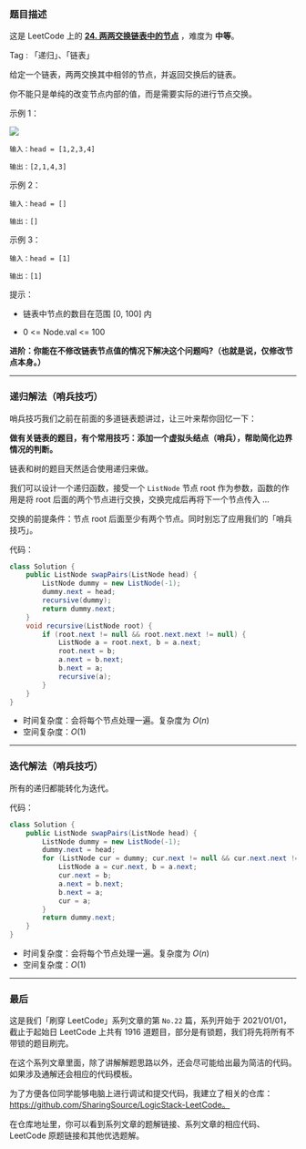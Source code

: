 ### 题目描述

这是 LeetCode 上的 **[24. 两两交换链表中的节点](https://leetcode-cn.com/problems/swap-nodes-in-pairs/solution/shua-chuan-lc-di-gui-die-dai-jie-fa-shao-70t3/)** ，难度为 **中等**。

Tag : 「递归」、「链表」



给定一个链表，两两交换其中相邻的节点，并返回交换后的链表。

你不能只是单纯的改变节点内部的值，而是需要实际的进行节点交换。

示例 1：

![](https://assets.leetcode.com/uploads/2020/10/03/swap_ex1.jpg)

```
输入：head = [1,2,3,4]

输出：[2,1,4,3]
```
示例 2：
```
输入：head = []

输出：[]
```
示例 3：
```
输入：head = [1]

输出：[1]
```

提示：
* 链表中节点的数目在范围 [0, 100] 内

* 0 <= Node.val <= 100

  

**进阶：你能在不修改链表节点值的情况下解决这个问题吗?（也就是说，仅修改节点本身。）**


---

### 递归解法（哨兵技巧）

哨兵技巧我们之前在前面的多道链表题讲过，让三叶来帮你回忆一下：

**做有关链表的题目，有个常用技巧：添加一个虚拟头结点（哨兵），帮助简化边界情况的判断。**

链表和树的题目天然适合使用递归来做。

我们可以设计一个递归函数，接受一个 `ListNode` 节点 root 作为参数，函数的作用是将 root 后面的两个节点进行交换，交换完成后再将下一个节点传入 ... 

交换的前提条件：节点 root 后面至少有两个节点。同时别忘了应用我们的「哨兵技巧」。

代码：
```Java []
class Solution {
    public ListNode swapPairs(ListNode head) {
        ListNode dummy = new ListNode(-1);
        dummy.next = head;
        recursive(dummy);
        return dummy.next;
    }
    void recursive(ListNode root) {
        if (root.next != null && root.next.next != null) {
            ListNode a = root.next, b = a.next;
            root.next = b;
            a.next = b.next;
            b.next = a;
            recursive(a);
        }
    }
}
```
* 时间复杂度：会将每个节点处理一遍。复杂度为 $O(n)$
* 空间复杂度：$O(1)$

---

### 迭代解法（哨兵技巧）

所有的递归都能转化为迭代。

代码：
```Java []
class Solution {
    public ListNode swapPairs(ListNode head) {
        ListNode dummy = new ListNode(-1);
        dummy.next = head;
        for (ListNode cur = dummy; cur.next != null && cur.next.next != null;) {
            ListNode a = cur.next, b = a.next;
            cur.next = b;
            a.next = b.next;
            b.next = a;
            cur = a;
        }
        return dummy.next;
    }
}
```
* 时间复杂度：会将每个节点处理一遍。复杂度为 $O(n)$
* 空间复杂度：$O(1)$

---

### 最后

这是我们「刷穿 LeetCode」系列文章的第 `No.22` 篇，系列开始于 2021/01/01，截止于起始日 LeetCode 上共有 1916 道题目，部分是有锁题，我们将先将所有不带锁的题目刷完。

在这个系列文章里面，除了讲解解题思路以外，还会尽可能给出最为简洁的代码。如果涉及通解还会相应的代码模板。

为了方便各位同学能够电脑上进行调试和提交代码，我建立了相关的仓库：https://github.com/SharingSource/LogicStack-LeetCode。

在仓库地址里，你可以看到系列文章的题解链接、系列文章的相应代码、LeetCode 原题链接和其他优选题解。

